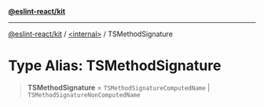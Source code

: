 [**@eslint-react/kit**](../../README.md)

***

[@eslint-react/kit](../../README.md) / [\<internal\>](../README.md) / TSMethodSignature

# Type Alias: TSMethodSignature

> **TSMethodSignature** = `TSMethodSignatureComputedName` \| `TSMethodSignatureNonComputedName`
